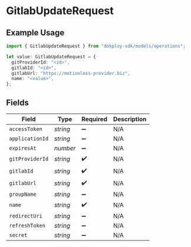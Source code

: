 # GitlabUpdateRequest

## Example Usage

```typescript
import { GitlabUpdateRequest } from "dokploy-sdk/models/operations";

let value: GitlabUpdateRequest = {
  gitProviderId: "<id>",
  gitlabId: "<id>",
  gitlabUrl: "https://motionless-provider.biz",
  name: "<value>",
};
```

## Fields

| Field              | Type               | Required           | Description        |
| ------------------ | ------------------ | ------------------ | ------------------ |
| `accessToken`      | *string*           | :heavy_minus_sign: | N/A                |
| `applicationId`    | *string*           | :heavy_minus_sign: | N/A                |
| `expiresAt`        | *number*           | :heavy_minus_sign: | N/A                |
| `gitProviderId`    | *string*           | :heavy_check_mark: | N/A                |
| `gitlabId`         | *string*           | :heavy_check_mark: | N/A                |
| `gitlabUrl`        | *string*           | :heavy_check_mark: | N/A                |
| `groupName`        | *string*           | :heavy_minus_sign: | N/A                |
| `name`             | *string*           | :heavy_check_mark: | N/A                |
| `redirectUri`      | *string*           | :heavy_minus_sign: | N/A                |
| `refreshToken`     | *string*           | :heavy_minus_sign: | N/A                |
| `secret`           | *string*           | :heavy_minus_sign: | N/A                |